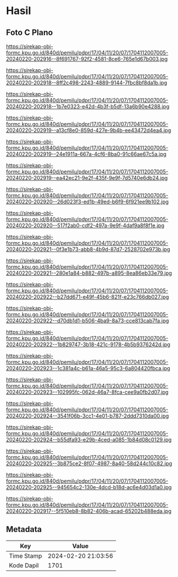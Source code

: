 # Hasil

## Foto C Plano

https://sirekap-obj-formc.kpu.go.id/840d/pemilu/pdpr/17/04/11/20/07/1704112007005-20240220-202916--8f691767-92f2-4581-8ce6-765e1d67b003.jpg

https://sirekap-obj-formc.kpu.go.id/840d/pemilu/pdpr/17/04/11/20/07/1704112007005-20240220-202918--8ff2c498-2243-4889-9144-7fbc8bf8da1b.jpg

https://sirekap-obj-formc.kpu.go.id/840d/pemilu/pdpr/17/04/11/20/07/1704112007005-20240220-202918--1b7e0323-e42d-4b3f-b5df-13a6b90e4288.jpg

https://sirekap-obj-formc.kpu.go.id/840d/pemilu/pdpr/17/04/11/20/07/1704112007005-20240220-202919--a13cf8e0-859d-427e-9b4b-ee43472d4ea4.jpg

https://sirekap-obj-formc.kpu.go.id/840d/pemilu/pdpr/17/04/11/20/07/1704112007005-20240220-202919--24e1911a-667a-4cf6-8ba0-91c66ae67c5a.jpg

https://sirekap-obj-formc.kpu.go.id/840d/pemilu/pdpr/17/04/11/20/07/1704112007005-20240220-202919--ea42ec21-9e2f-435f-9e9f-7d5740e6db24.jpg

https://sirekap-obj-formc.kpu.go.id/840d/pemilu/pdpr/17/04/11/20/07/1704112007005-20240220-202920--26d023f3-ed1b-49ed-b6f9-6f921ee9b102.jpg

https://sirekap-obj-formc.kpu.go.id/840d/pemilu/pdpr/17/04/11/20/07/1704112007005-20240220-202920--517f2ab0-cdf2-497a-9e9f-4daf9a8f8f1e.jpg

https://sirekap-obj-formc.kpu.go.id/840d/pemilu/pdpr/17/04/11/20/07/1704112007005-20240220-202921--0f3e1b73-abb8-4b9d-87d7-2528702e973b.jpg

https://sirekap-obj-formc.kpu.go.id/840d/pemilu/pdpr/17/04/11/20/07/1704112007005-20240220-202921--280e1a84-b882-497b-a895-8ea86eb33e79.jpg

https://sirekap-obj-formc.kpu.go.id/840d/pemilu/pdpr/17/04/11/20/07/1704112007005-20240220-202922--b27dd671-e49f-45b6-821f-e23c766db027.jpg

https://sirekap-obj-formc.kpu.go.id/840d/pemilu/pdpr/17/04/11/20/07/1704112007005-20240220-202922--d70db1d1-b506-4ba9-8a73-cce813cab7fa.jpg

https://sirekap-obj-formc.kpu.go.id/840d/pemilu/pdpr/17/04/11/20/07/1704112007005-20240220-202922--1b829747-3b18-421c-9178-4b5b9376242d.jpg

https://sirekap-obj-formc.kpu.go.id/840d/pemilu/pdpr/17/04/11/20/07/1704112007005-20240220-202923--1c381a4c-b61a-46a5-95c3-6a804420fbca.jpg

https://sirekap-obj-formc.kpu.go.id/840d/pemilu/pdpr/17/04/11/20/07/1704112007005-20240220-202923--102995fc-062d-46a7-8fca-cee9a0fb2d07.jpg

https://sirekap-obj-formc.kpu.go.id/840d/pemilu/pdpr/17/04/11/20/07/1704112007005-20240220-202924--3541f06b-3cc1-4e01-b787-2ddd7310da00.jpg

https://sirekap-obj-formc.kpu.go.id/840d/pemilu/pdpr/17/04/11/20/07/1704112007005-20240220-202924--b55dfa93-e29b-4ced-a085-1b84d08c0129.jpg

https://sirekap-obj-formc.kpu.go.id/840d/pemilu/pdpr/17/04/11/20/07/1704112007005-20240220-202925--3b875ce2-8f07-4987-8a40-58d244c10c82.jpg

https://sirekap-obj-formc.kpu.go.id/840d/pemilu/pdpr/17/04/11/20/07/1704112007005-20240220-202925--945654c2-130e-4dcd-b18d-ac6e4d03d1a0.jpg

https://sirekap-obj-formc.kpu.go.id/840d/pemilu/pdpr/17/04/11/20/07/1704112007005-20240220-202917--5f510eb8-8b82-406b-acad-65202b488eda.jpg


## Metadata

| Key        | Value               |
| ---------- | ------------------- |
| Time Stamp | 2024-02-20 21:03:56 |
| Kode Dapil | 1701                |



